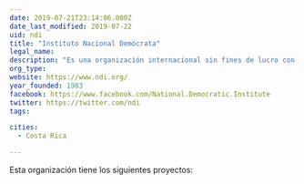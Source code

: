 ```yaml
---
date: 2019-07-21T23:14:06.000Z
date_last_modified: 2019-07-22
uid: ndi
title: "Instituto Nacional Demócrata"
legal_name: 
description: "Es una organización internacional sin fines de lucro con sede en Washington, D.C. y oficinas en cerca de 50 países, cuya misión es contribuir a promover y fortalecer la democracia."
org_type: 
website: https://www.ndi.org/
year_founded: 1983
facebook: https://www.facebook.com/National.Democratic.Institute
twitter: https://twitter.com/ndi
tags:

cities: 
  - Costa Rica

---
```


Esta organización tiene los siguientes proyectos:


